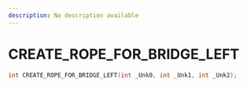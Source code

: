 ```yaml
---
description: No description available 
---
```


# CREATE_ROPE_FOR_BRIDGE_LEFT

```cpp
int CREATE_ROPE_FOR_BRIDGE_LEFT(int _Unk0, int _Unk1, int _Unk2);
```